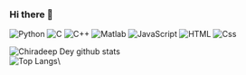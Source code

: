 ### Hi there 👋

<p>
  <img alt="Python" src="https://img.shields.io/badge/Python-3776AB?logo=python&logoColor=white&style=plastic" />
  <img alt="C" src="https://img.shields.io/badge/C-3776AB?logo=C&logoColor=white&style=plastic" />
  <img alt="C++" src="https://img.shields.io/badge/C++-00599C?logo=cpp&logoColor=white&style=plastic" />
  <img alt="Matlab" src="https://img.shields.io/badge/Matlab-3776AB?logo=Matlab&logoColor=white&style=plastic" />
  <img alt="JavaScript" src="https://img.shields.io/badge/JavaScript-F7DF1E?logo=javascript&logoColor=white&style=plastic" />
  <img alt="HTML" src="https://img.shields.io/badge/HTML-E34F26?logo=html5&logoColor=white&style=plastic" />
  <img alt="Css" src="https://img.shields.io/badge/CSS-1572B6?logo=css3&logoColor=white&style=plastic" />
  
  
</p>

![Chiradeep Dey github stats](https://github-readme-stats.vercel.app/api?username=chiradeepdey&show_icons=true&hide_border=false)\
![Top Langs](https://github-readme-stats.vercel.app/api/top-langs/?username=chiradeepdey)\




<!--
**chiradeepdey/chiradeepdey** is a ✨ _special_ ✨ repository because its `README.md` (this file) appears on your GitHub profile.

Here are some ideas to get you started:

- 🔭 I’m currently working on ...
- 🌱 I’m currently learning ...
- 👯 I’m looking to collaborate on ...
- 🤔 I’m looking for help with ...
- 💬 Ask me about ...
- 📫 How to reach me: ...
- 😄 Pronouns: ...
- ⚡ Fun fact: ...
-->
